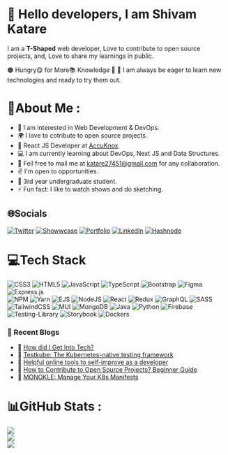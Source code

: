 # :wave: Hello <b>developers</b>, I am <b>Shivam Katare</b>

I am a **T-Shaped** web developer, Love to contribute to open source projects, and, Love to share my learnings in public.

🟠 Hungry😋 for More📚 Knowledge 🤠
🔵 I am always be eager to learn new technologies and ready to try them out. 

# 💫About Me :
- 🧑 I am interested in Web Development & DevOps.
- :earth_africa: I love to cotribute to open source projects.
- 💼 React JS Developer at [AccuKnox](https://www.accuknox.com/)
- 💻 I am currently learning about DevOps, Next JS and Data Structures.
- :handshake: Fell free to mail me at katare27451@gmail.com for any collaboration.
- :v: I'm open to opportunities.
- 🏫 3rd year undergraduate student.
- ⚡ Fun fact: I like to watch shows and do sketching.


## 🌐Socials
[![Twitter](https://img.shields.io/badge/Twitter-%231DA1F2.svg?style=for-the-badge&logo=Twitter&logoColor=white)](https://twitter.com/Shivamkatare_27)
[![Showwcase](https://img.shields.io/badge/Showwcase-%231DA1F2.svg?logoColor=black)](https://www.showwcase.com/shivam-katare)
[![Portfolio](https://img.shields.io/badge/portfolio-%23ED8B00.svg?style=for-the-badge&logo=circle&logoColor=white&color=blue)](https://shivam-katare.github.io/Portfolio_Website/)
[![LinkedIn](https://img.shields.io/badge/linkedin-%230077B5.svg?style=for-the-badge&logo=linkedin&logoColor=white)](https://www.linkedin.com/in/shivam-katare/)
[![Hashnode](https://img.shields.io/badge/Hashnode-2962FF?style=for-the-badge&logo=hashnode&logoColor=white)](https://hashnode.com/@ShivamKatare)

<!-- Tech Stack Start -->
# 💻Tech Stack
![CSS3](https://img.shields.io/badge/css3-%231572B6.svg?style=for-the-badge&logo=css3&logoColor=white)
![HTML5](https://img.shields.io/badge/html5-%23E34F26.svg?style=for-the-badge&logo=html5&logoColor=white) 
![JavaScript](https://img.shields.io/badge/javascript-%23323330.svg?style=for-the-badge&logo=javascript&logoColor=%23F7DF1E) 
![TypeScript](https://img.shields.io/badge/typescript-%23007ACC.svg?style=for-the-badge&logo=typescript&logoColor=white)
![Bootstrap](https://img.shields.io/badge/bootstrap-%23563D7C.svg?style=for-the-badge&logo=bootstrap&logoColor=white) 
![Figma](https://img.shields.io/badge/figma-purple.svg?style=for-the-badge&logo=figma&logoColor=white)
![Express.js](https://img.shields.io/badge/express.js-%23404d59.svg?style=for-the-badge&logo=express&logoColor=%2361DAFB)  
![NPM](https://img.shields.io/badge/NPM-%23000000.svg?style=for-the-badge&logo=npm&logoColor=white) 
![Yarn](https://img.shields.io/badge/yarn-%232C8EBB.svg?style=for-the-badge&logo=yarn&logoColor=white)
![EJS](https://img.shields.io/badge/ejs-%23ED8B00.svg?style=for-the-badge&color=yellow)
![NodeJS](https://img.shields.io/badge/node.js-6DA55F?style=for-the-badge&logo=node.js&logoColor=white) 
![React](https://img.shields.io/badge/react-%2320232a.svg?style=for-the-badge&logo=react&logoColor=%2361DAFB)
![Redux](https://img.shields.io/badge/redux-%23593d88.svg?style=for-the-badge&logo=redux&logoColor=white)
![GraphQL](https://img.shields.io/badge/GraphQl-E10098?style=for-the-badge&logo=graphql&logoColor=white)
![SASS](https://img.shields.io/badge/SASS-hotpink.svg?style=for-the-badge&logo=SASS&logoColor=white)
![TailwindCSS](https://img.shields.io/badge/tailwindcss-%2338B2AC.svg?style=for-the-badge&logo=tailwind-css&logoColor=white)
![MUI](https://img.shields.io/badge/MUI-%230081CB.svg?style=for-the-badge&logo=mui&logoColor=white)
![MongoDB](https://img.shields.io/badge/MongoDB-%234ea94b.svg?style=for-the-badge&logo=mongodb&logoColor=white) 
![Java](https://img.shields.io/badge/java-%23ED8B00.svg?style=for-the-badge&logo=java&logoColor=white) 
![Python](https://img.shields.io/badge/python-%23ED8B00.svg?style=for-the-badge&logo=python&logoColor=yellow&color=blue)
![Firebase](https://img.shields.io/badge/Firebase-039BE5?style=for-the-badge&logo=Firebase&logoColor=white)
![Testing-Library](https://img.shields.io/badge/-TestingLibrary-%23E33332?style=for-the-badge&logo=testing-library&logoColor=white)
![Storybook](https://img.shields.io/badge/-Storybook-FF4785?style=for-the-badge&logo=storybook&logoColor=white)
![Dockers](https://img.shields.io/badge/Docker-039BE5?style=for-the-badge&logo=Docker&logoColor=white)
<!-- Tech Stack End -->

### 📙 Recent Blogs
<!-- BLOG-POST-LIST:START -->
- 📖 [How did I Get Into Tech?](https://www.showwcase.com/show/16926/how-did-i-get-into-tech-mydevstory-gdsaugust)
- 📖 [Testkube: The Kubernetes-native testing framework](https://blog.kubeworld.org/testkube-the-kubernetes-native-testing-framework)
- 📖 [Helpful online tools to self-improve as a developer](https://shivamkatareblog.hashnode.dev/helpful-online-tools-to-self-improve-as-a-developer)
- 📖 [How to Contribute to Open Source Projects? Beginner Guide](https://fuelerhq.hashnode.dev/how-to-contribute-to-open-source-projects-beginner-guide)
- 📖 [MONOKLE: Manage Your K8s Manifests](https://blog.kubeworld.org/monokle-manage-your-k8s-manifests)
<!-- BLOG-POST-LIST:END -->

# 📊GitHub Stats :
![](https://github-readme-stats.vercel.app/api?username=Shivam-Katare&theme=tokyonight&hide_border=true&include_all_commits=false&count_private=true&show_icons=true)<br/>
![](https://github-readme-streak-stats.herokuapp.com/?user=Shivam-Katare&theme=tokyonight&hide_border=true)<br/>
![](https://github-readme-stats.vercel.app/api/top-langs/?username=Shivam-Katare&theme=tokyonight&hide_border=true&include_all_commits=false&count_private=true&layout=compact)

<!---
Shivam-Katare/Shivam-Katare is a ✨ special ✨ repository because its `README.md` (this file) appears on your GitHub profile.
You can click the Preview link to take a look at your changes.
--->
